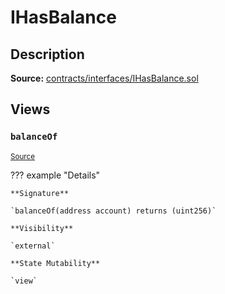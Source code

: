 # IHasBalance

## Description

**Source:** [contracts/interfaces/IHasBalance.sol](https://github.com/Synthetixio/synthetix/tree/v2.25.0-beta/contracts/interfaces/IHasBalance.sol)

## Views

### `balanceOf`

<sub>[Source](https://github.com/Synthetixio/synthetix/tree/v2.25.0-beta/contracts/interfaces/IHasBalance.sol#L6)</sub>

??? example "Details"

    **Signature**

    `balanceOf(address account) returns (uint256)`

    **Visibility**

    `external`

    **State Mutability**

    `view`
